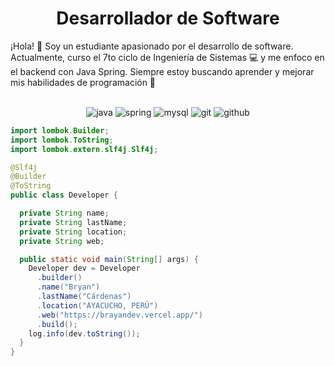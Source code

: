 <h1 align="center">
<b>Desarrollador de Software</b>
</h1>

¡Hola! 👋 Soy un estudiante apasionado por el desarrollo de software. Actualmente, curso el 7to ciclo de Ingeniería de Sistemas 💻 y me enfoco en el backend con Java Spring. Siempre estoy buscando aprender y mejorar mis habilidades de programación 🚀

<br>


<div align="center">
<img src="https://img.shields.io/badge/-Java-F89820?style=for-the-badge&logo=java&logoColor=F89820&labelColor=282828" alt="java">
<img src="https://img.shields.io/badge/-Spring-6DB33F?style=for-the-badge&logo=spring&logoColor=6DB33F&labelColor=282828" alt="spring">
<img src="https://img.shields.io/badge/-MySQL-4479A1?style=for-the-badge&logo=mysql&logoColor=white&labelColor=282828" alt="mysql">
<img src="https://img.shields.io/badge/-Git-F05032?style=for-the-badge&logo=git&logoColor=white&labelColor=282828" alt="git">
<img src="https://img.shields.io/badge/-GitHub-181717?style=for-the-badge&logo=github&logoColor=white&labelColor=282828" alt="github">
</div>


```java
import lombok.Builder;
import lombok.ToString;
import lombok.extern.slf4j.Slf4j;

@Slf4j
@Builder
@ToString
public class Developer {

  private String name;
  private String lastName;
  private String location;
  private String web;

  public static void main(String[] args) {
    Developer dev = Developer
      .builder()
      .name("Bryan")
      .lastName("Cárdenas")
      .location("AYACUCHO, PERÚ")
      .web("https://brayandev.vercel.app/")
      .build();
    log.info(dev.toString());
  }
}
```
